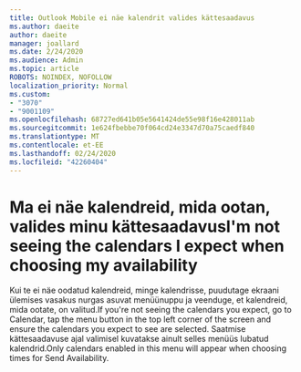 ```yaml
---
title: Outlook Mobile ei näe kalendrit valides kättesaadavus
ms.author: daeite
author: daeite
manager: joallard
ms.date: 2/24/2020
ms.audience: Admin
ms.topic: article
ROBOTS: NOINDEX, NOFOLLOW
localization_priority: Normal
ms.custom:
- "3070"
- "9001109"
ms.openlocfilehash: 68727ed641b05e5641424de55e98f16e428011ab
ms.sourcegitcommit: 1e624fbebbe70f064cd24e3347d70a75caedf840
ms.translationtype: MT
ms.contentlocale: et-EE
ms.lasthandoff: 02/24/2020
ms.locfileid: "42260404"
---
```

# <a name="im-not-seeing-the-calendars-i-expect-when-choosing-my-availability"></a><span data-ttu-id="19f36-102">Ma ei näe kalendreid, mida ootan, valides minu kättesaadavus</span><span class="sxs-lookup"><span data-stu-id="19f36-102">I'm not seeing the calendars I expect when choosing my availability</span></span>

<span data-ttu-id="19f36-103">Kui te ei näe oodatud kalendreid, minge kalendrisse, puudutage ekraani ülemises vasakus nurgas asuvat menüünuppu ja veenduge, et kalendreid, mida ootate, on valitud.</span><span class="sxs-lookup"><span data-stu-id="19f36-103">If you're not seeing the calendars you expect, go to Calendar, tap the menu button in the top left corner of the screen and ensure the calendars you expect to see are selected.</span></span> <span data-ttu-id="19f36-104">Saatmise kättesaadavuse ajal valimisel kuvatakse ainult selles menüüs lubatud kalendrid.</span><span class="sxs-lookup"><span data-stu-id="19f36-104">Only calendars enabled in this menu will appear when choosing times for Send Availability.</span></span>